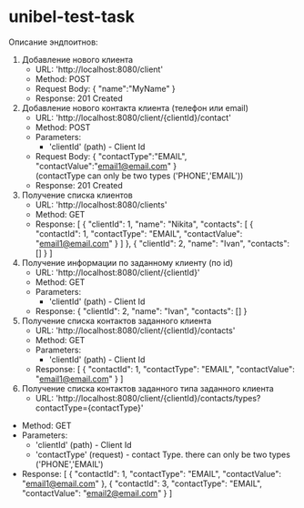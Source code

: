 # unibel-test-task
Описание эндпоитнов:
1) Добавление нового клиента
   - URL: 'http://localhost:8080/client' 
   - Method: POST 
   - Request Body: 
     { 
      "name":"MyName" 
     } 
   - Response: 201 Created 
2) Добавление нового контакта клиента (телефон или email)
   - URL: 'http://localhost:8080/client/{clientId}/contact' 
   - Method: POST 
   - Parameters: 
     - 'clientId' (path) - Client Id 
   - Request Body: 
     { 
      "contactType":"EMAIL", 
      "contactValue":"email1@email.com" 
     } <br>
     (contactType can only be two types ('PHONE','EMAIL'))
   - Response: 201 Created 
3) Получение списка клиентов
   - URL: 'http://localhost:8080/clients'
   - Method: GET 
   - Response:
     [ 
    { 
        "clientId": 1, 
        "name": "Nikita", 
        "contacts": [ 
            { 
                "contactId": 1, 
                "contactType": "EMAIL", 
                "contactValue": "email1@email.com" 
            } 
        ] 
    }, 
    {
        "clientId": 2, 
        "name": "Ivan", 
        "contacts": [] 
    } 
] 
4) Получение информации по заданному клиенту (по id)
   - URL: 'http://localhost:8080/client/{clientId}' 
   - Method: GET 
   - Parameters: 
     - 'clientId' (path) - Client Id 
   - Response:
     {
    "clientId": 2,
    "name": "Ivan",
    "contacts": []
    }
5) Получение списка контактов заданного клиента
   - URL: 'http://localhost:8080/client/{clientId}/contacts' 
   - Method: GET 
   - Parameters: 
     - 'clientId' (path) - Client Id 
   - Response:
     [
      {
          "contactId": 1,
          "contactType": "EMAIL",
          "contactValue": "email1@email.com"
      }
     ]
  6) Получение списка контактов заданного типа заданного клиента
     - URL: 'http://localhost:8080/client/{clientId}/contacts/types?contactType={contactType}' 
   - Method: GET 
   - Parameters: 
     - 'clientId' (path) - Client Id
     - 'contactType' (request) - contact Type. there can only be two types ('PHONE','EMAIL') 
   - Response:
     [
    {
        "contactId": 1,
        "contactType": "EMAIL",
        "contactValue": "email1@email.com"
    },
    {
        "contactId": 3,
        "contactType": "EMAIL",
        "contactValue": "email2@email.com"
    }
]

